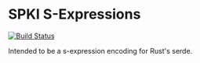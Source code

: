 SPKI S-Expressions
==================

[![Build Status](https://travis-ci.org/cstorey/spki-sexp.rs.svg?branch=master)](https://travis-ci.org/cstorey/spki-sexp.rs)

Intended to be a s-expression encoding for Rust's serde.
